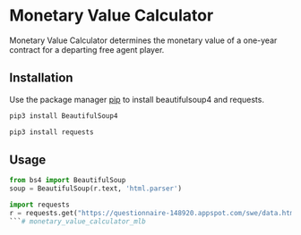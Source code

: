 # Monetary Value Calculator 

Monetary Value Calculator determines the monetary value of a one-year contract for a departing free agent player.

## Installation

Use the package manager [pip](https://pip.pypa.io/en/stable/) to install beautifulsoup4 and requests.

```bash
pip3 install BeautifulSoup4
```

```bash
pip3 install requests
```

## Usage

```python
from bs4 import BeautifulSoup
soup = BeautifulSoup(r.text, 'html.parser')
```

```python
import requests
r = requests.get("https://questionnaire-148920.appspot.com/swe/data.html")
```# monetary_value_calculator_mlb
